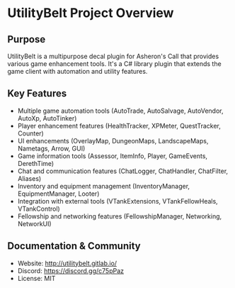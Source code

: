 # UtilityBelt Project Overview

## Purpose
UtilityBelt is a multipurpose decal plugin for Asheron's Call that provides various game enhancement tools. It's a C# library plugin that extends the game client with automation and utility features.

## Key Features
- Multiple game automation tools (AutoTrade, AutoSalvage, AutoVendor, AutoXp, AutoTinker)
- Player enhancement features (HealthTracker, XPMeter, QuestTracker, Counter)
- UI enhancements (OverlayMap, DungeonMaps, LandscapeMaps, Nametags, Arrow, GUI)
- Game information tools (Assessor, ItemInfo, Player, GameEvents, DerethTime)
- Chat and communication features (ChatLogger, ChatHandler, ChatFilter, Aliases)
- Inventory and equipment management (InventoryManager, EquipmentManager, Looter)
- Integration with external tools (VTankExtensions, VTankFellowHeals, VTankControl)
- Fellowship and networking features (FellowshipManager, Networking, NetworkUI)

## Documentation & Community
- Website: http://utilitybelt.gitlab.io/
- Discord: https://discord.gg/c75pPaz
- License: MIT